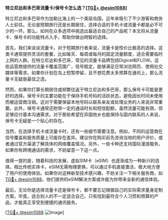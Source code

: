 **特立尼达和多巴哥流量卡/保号卡怎么选？[[TG💪+ @esim1088](https://t.me/s/esim1088)]**

特立尼达和多巴哥作为加勒比海上的一个美丽岛国，近年来吸引了不少游客和商务人士前往。无论是短期旅行还是长期居住，选择合适的手机卡或流量卡都是必不可少的一环。那么，如何在众多选项中挑选出最适合自己的产品呢？本文将从流量卡、保号卡的功能特点入手，帮助你做出明智的选择。

首先，我们来谈谈流量卡。对于短期旅行者来说，流量卡是性价比极高的选择。这类卡通常提供灵活的套餐，比如每天、每周或每月的固定流量额度，适合需要临时上网的人群。在特立尼达和多巴哥，常见的流量卡品牌包括Digicel和FLOW。这些运营商提供的流量卡覆盖范围广，信号稳定，能够满足日常浏览网页、使用社交媒体等需求。如果你计划在岛上短暂停留，且不想花费太多预算在通讯上，那么流量卡无疑是最佳之选。

然而，如果你打算长期居住或频繁往返于特立尼达和多巴哥，那么保号卡可能是更好的选择。保号卡的主要功能在于保持手机号码的活跃状态，避免因长时间未使用而被运营商注销。这对于需要保留本地号码以联系亲友或处理业务的人来说非常重要。此外，保号卡通常还附带一定的通话时长和短信配额，虽然流量可能有限，但足够应付基本沟通需求。对于那些希望在异国他乡也能保持与国内联系的人来说，保号卡无疑是一个贴心的存在。

当然，在选择手机卡或流量卡时，还有一些细节需要注意。例如，不同的运营商在信号覆盖和服务质量上可能存在差异。建议你在购买前先咨询当地的用户评价，或者通过官方渠道了解具体的网络覆盖情况。另外，一些卡种还支持国际漫游服务，如果你有跨境通话的需求，不妨留意一下这一点。

值得一提的是，随着科技的发展，虚拟SIM卡（eSIM）也逐渐成为一种新兴的选择。相比传统实体卡，eSIM无需物理更换，可以通过手机直接激活，极大地方便了用户的使用体验。如果你对这种新型技术感兴趣，不妨关注一下相关服务商，如[TG💪+ @esim1088](https://t.me/s/esim1088)，他们提供的eSIM解决方案或许能为你带来全新的通信体验。

最后，无论你是选择流量卡还是保号卡，都不要忘记根据自己的实际需求量身定制方案。毕竟，适合别人的不一定适合自己，只有找到最符合个人习惯和预算的产品，才能真正享受到便捷的通讯服务。

[[TG💪+ @esim1088](https://t.me/s/esim1088) ![Image](https://i.postimg.cc/4NQfJmqS/Snipaste-2025-05-13-00-14-12.png)]